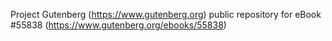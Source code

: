 Project Gutenberg (https://www.gutenberg.org) public repository for
eBook #55838 (https://www.gutenberg.org/ebooks/55838)
